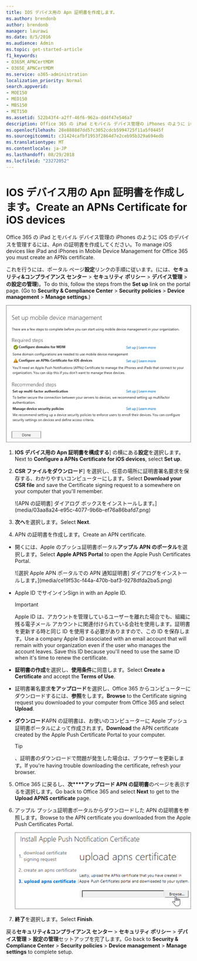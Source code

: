 ```yaml
---
title: IOS デバイス用の Apn 証明書を作成します。
ms.author: brendonb
author: brendonb
manager: laurawi
ms.date: 8/5/2016
ms.audience: Admin
ms.topic: get-started-article
f1_keywords:
- O365M_APNCertMDM
- O365E_APNCertMDM
ms.service: o365-administration
localization_priority: Normal
search.appverid:
- MOE150
- MED150
- MBS150
- MET150
ms.assetid: 522b43f4-a2ff-46f6-962a-dd4f47e546a7
description: Office 365 の iPad とモバイル デバイス管理の iPhones のように iOS のデバイスを管理するために最初に Apn の証明書を作成するのにはこれら手順を実行します。
ms.openlocfilehash: 28e8888d7dd57c3052cdcb5994725f11a5f0445f
ms.sourcegitcommit: c31424cafbf1953f2864d7e2ceb95b329a694edb
ms.translationtype: MT
ms.contentlocale: ja-JP
ms.lasthandoff: 08/29/2018
ms.locfileid: "23272052"
---
```

# <a name="create-an-apns-certificate-for-ios-devices"></a><span data-ttu-id="c944b-103">IOS デバイス用の Apn 証明書を作成します。</span><span class="sxs-lookup"><span data-stu-id="c944b-103">Create an APNs Certificate for iOS devices</span></span>

 <span data-ttu-id="c944b-104">Office 365 の iPad とモバイル デバイス管理の iPhones のように iOS のデバイスを管理するには、Apn の証明書を作成してください。</span><span class="sxs-lookup"><span data-stu-id="c944b-104">To manage iOS devices like iPad and iPhones in Mobile Device Management for Office 365 you must create an APNs certificate.</span></span> 
  
<span data-ttu-id="c944b-p101">これを行うには、ポータル ページ**設定**リンクの手順に従います。(には、**セキュリティ&amp;コンプライアンス センター** \> **セキュリティ ポリシー** \> **デバイス管理** \> **の設定の管理**)。</span><span class="sxs-lookup"><span data-stu-id="c944b-p101">To do this, follow the steps from the **Set up** link on the portal page. (Go to **Security &amp; Compliance Center** \> **Security policies** \> **Device management** \> **Manage settings**.)</span></span>
  
![モバイル デバイスの管理に必要な推奨手順を設定します](media/d71e3c76-b6b9-4549-ade6-cbfab846d908.png)
  
1. <span data-ttu-id="c944b-108">**IOS デバイス用の Apn 証明書を構成する**] の横にある**設定**を選択します。</span><span class="sxs-lookup"><span data-stu-id="c944b-108">Next to **Configure a APNs Certificate for iOS devices**, select **Set up**.</span></span>
    
2. <span data-ttu-id="c944b-109">**CSR ファイルをダウンロード**] を選択し、任意の場所に証明書署名要求を保存する、わかりやすいコンピューターにします。</span><span class="sxs-lookup"><span data-stu-id="c944b-109">Select **Download your CSR file** and save the Certificate signing request to a somewhere on your computer that you'll remember.</span></span> 
    
    ![APN の証明書] ダイアログ ボックスをインストールします。](media/03aa8a24-e95c-4077-9b6b-ef76a86bafd7.png)
  
3. <span data-ttu-id="c944b-111">**次へ**を選択します。</span><span class="sxs-lookup"><span data-stu-id="c944b-111">Select **Next**.</span></span>
    
4. <span data-ttu-id="c944b-112">APN の証明書を作成します。</span><span class="sxs-lookup"><span data-stu-id="c944b-112">Create an APN certificate.</span></span>
    
  - <span data-ttu-id="c944b-113">開くには、Apple のプッシュ証明書ポータル**アップル APN のポータル**を選択します。</span><span class="sxs-lookup"><span data-stu-id="c944b-113">Select **Apple APNS Portal** to open the Apple Push Certificates Portal.</span></span> 
    
    ![選択 Apple APN ポータルでの APN 通知証明書] ダイアログをインストールします。](media/ce19f53c-f44a-470b-baf3-9278dfda2ba5.png)
  
  - <span data-ttu-id="c944b-115">Apple ID でサインイン</span><span class="sxs-lookup"><span data-stu-id="c944b-115">Sign in with an Apple ID.</span></span>
    
    > [!IMPORTANT]
    > <span data-ttu-id="c944b-p102">Apple ID は、アカウントを管理しているユーザーを離れた場合でも、組織に残る電子メール アカウントに関連付けられている会社を使用します。証明書を更新する時と同じ ID を使用する必要がありますので、この ID を保存します。</span><span class="sxs-lookup"><span data-stu-id="c944b-p102">Use a company Apple ID associated with an email account that will remain with your organization even if the user who manages the account leaves. Save this ID because you'll need to use the same ID when it's time to renew the certificate.</span></span> 
  
  - <span data-ttu-id="c944b-118">**証明書の作成**を選択し、**使用条件**に同意します。</span><span class="sxs-lookup"><span data-stu-id="c944b-118">Select **Create a Certificate** and accept the **Terms of Use**.</span></span>
    
  - <span data-ttu-id="c944b-119">証明書署名要求**をアップロード**を選択し、Office 365 からコンピューターにダウンロードするには、**参照**をします。</span><span class="sxs-lookup"><span data-stu-id="c944b-119">**Browse** to the Certificate signing request you downloaded to your computer from Office 365 and select **Upload**.</span></span>
    
  - <span data-ttu-id="c944b-120">**ダウンロード**APN の証明書は、お使いのコンピューターに Apple プッシュ証明書ポータルによって作成されます。</span><span class="sxs-lookup"><span data-stu-id="c944b-120">**Download** the APN certificate created by the Apple Push Certificate Portal to your computer.</span></span> 
    
    > [!TIP]
    > <span data-ttu-id="c944b-121">、証明書のダウンロードで問題が発生した場合は、ブラウザーを更新します。</span><span class="sxs-lookup"><span data-stu-id="c944b-121">If you're having trouble downloading the certificate, refresh your browser.</span></span> 
  
5. <span data-ttu-id="c944b-122">Office 365 に戻るし、**次****アップロード APN の証明書**のページを表示するを選択します。</span><span class="sxs-lookup"><span data-stu-id="c944b-122">Go back to Office 365 and select **Next** to get to the **Upload APNS certificate** page.</span></span> 
    
6. <span data-ttu-id="c944b-123">アップル プッシュ証明書ポータルからダウンロードした APN の証明書を参照します。</span><span class="sxs-lookup"><span data-stu-id="c944b-123">Browse to the APN certificate you downloaded from the Apple Push Certificates Portal.</span></span>
    
    ![アップルからダウンロードした APN の証明書を選択するのには [参照] ボタンをクリックします。](media/afe2849d-af23-4c55-9009-d8f25edaf6c0.png)
  
7. <span data-ttu-id="c944b-125">**終了**を選択します。</span><span class="sxs-lookup"><span data-stu-id="c944b-125">Select **Finish**.</span></span>
    
<span data-ttu-id="c944b-126">戻る**セキュリティ&amp;コンプライアンス センター** \> **セキュリティ ポリシー** \> **デバイス管理** \> **設定の管理**セットアップを完了します。</span><span class="sxs-lookup"><span data-stu-id="c944b-126">Go back to **Security &amp; Compliance Center** \> **Security policies** \> **Device management** \> **Manage settings** to complete setup.</span></span> 
  

